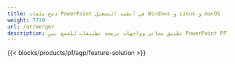 ```yaml
---
title: دمج ملفات PowerPoint في أنظمة التشغيل Windows و Linux و macOS
weight: 7730
url: /ar/merger
description: تطبيق مجاني وواجهات برمجة تطبيقات للجمع بين PowerPoint PPT و PPS و PPTX و POTX و PPSX و PPTM و PPSM و POTM و ODP و OTP
---
```


{{< blocks/products/pf/agp/feature-solution >}} 

